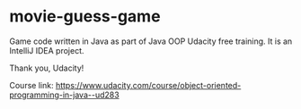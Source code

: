 # movie-guess-game
Game code written in Java as part of Java OOP Udacity free training. It is an IntelliJ IDEA project.

Thank you, Udacity!

Course link:
https://www.udacity.com/course/object-oriented-programming-in-java--ud283

